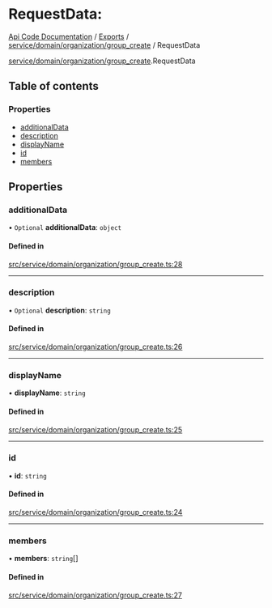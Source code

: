 # RequestData: 
 
[Api Code Documentation](../README.md) / [Exports](../modules.md) / [service/domain/organization/group\_create](../modules/service_domain_organization_group_create.md) / RequestData

[service/domain/organization/group\_create](../modules/service_domain_organization_group_create.md).RequestData

## Table of contents

### Properties

- [additionalData](service_domain_organization_group_create.RequestData.md#additionaldata)
- [description](service_domain_organization_group_create.RequestData.md#description)
- [displayName](service_domain_organization_group_create.RequestData.md#displayname)
- [id](service_domain_organization_group_create.RequestData.md#id)
- [members](service_domain_organization_group_create.RequestData.md#members)

## Properties

### additionalData

• `Optional` **additionalData**: `object`

#### Defined in

[src/service/domain/organization/group_create.ts:28](https://github.com/openkfw/TruBudget/blob/086d599/api/src/service/domain/organization/group_create.ts#L28)

___

### description

• `Optional` **description**: `string`

#### Defined in

[src/service/domain/organization/group_create.ts:26](https://github.com/openkfw/TruBudget/blob/086d599/api/src/service/domain/organization/group_create.ts#L26)

___

### displayName

• **displayName**: `string`

#### Defined in

[src/service/domain/organization/group_create.ts:25](https://github.com/openkfw/TruBudget/blob/086d599/api/src/service/domain/organization/group_create.ts#L25)

___

### id

• **id**: `string`

#### Defined in

[src/service/domain/organization/group_create.ts:24](https://github.com/openkfw/TruBudget/blob/086d599/api/src/service/domain/organization/group_create.ts#L24)

___

### members

• **members**: `string`[]

#### Defined in

[src/service/domain/organization/group_create.ts:27](https://github.com/openkfw/TruBudget/blob/086d599/api/src/service/domain/organization/group_create.ts#L27)
